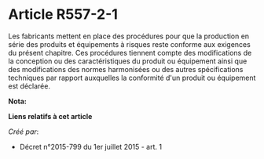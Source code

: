 # Article R557-2-1

Les fabricants mettent en place des procédures pour que la production en série des produits et équipements à risques reste
conforme aux exigences du présent chapitre. Ces procédures tiennent compte des modifications de la conception ou des
caractéristiques du produit ou équipement ainsi que des modifications des normes harmonisées ou des autres spécifications
techniques par rapport auxquelles la conformité d'un produit ou équipement est déclarée.

**Nota:**



**Liens relatifs à cet article**

_Créé par_:

  - Décret n°2015-799 du 1er juillet 2015 - art. 1
